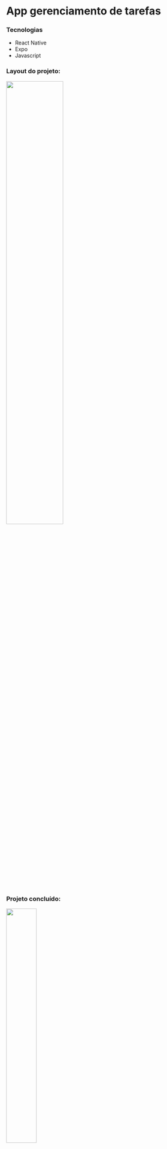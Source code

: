 # App gerenciamento de tarefas

### Tecnologias

+ React Native
+ Expo
+ Javascript

### Layout do projeto:

<img width="55%" src="https://user-images.githubusercontent.com/90439416/155825262-cc3f1d7d-637d-4f87-ae18-52f8a8c10eb9.png"/>

### Projeto concluído:

<img width="40%" src="https://user-images.githubusercontent.com/90439416/156422599-0fbba694-f8b7-40f5-8db0-b6fb6a26e311.gif"/>
